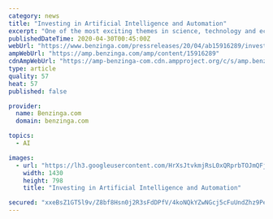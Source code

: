 ```yaml
---
category: news
title: "Investing in Artificial Intelligence and Automation"
excerpt: "One of the most exciting themes in science, technology and economics today is the transformative potential of artificial intelligence (AI) and automation, but finding the best"
publishedDateTime: 2020-04-30T00:45:00Z
webUrl: "https://www.benzinga.com/pressreleases/20/04/ab15916289/investing-in-artificial-intelligence-and-automation"
ampWebUrl: "https://amp.benzinga.com/amp/content/15916289"
cdnAmpWebUrl: "https://amp-benzinga-com.cdn.ampproject.org/c/s/amp.benzinga.com/amp/content/15916289"
type: article
quality: 57
heat: 57
published: false

provider:
  name: Benzinga.com
  domain: benzinga.com

topics:
  - AI

images:
  - url: "https://lh3.googleusercontent.com/HrXsJtvkmjRsL0xQRprbTOJmQFjVRT7AaEStBxcdC5QgKm11ZXI_JNex03SXNBRUQ8nzrTnEw9b1gPxYA5B7ksbpTlPN5zn2qYMt25nvWSJ1sLAEMA5NDvd_2w6oBn54GAa_wcXhnLvkUnohyA"
    width: 1430
    height: 798
    title: "Investing in Artificial Intelligence and Automation"

secured: "xxeBsZ1GT5l9v/Z8bf8Hsn0j2R3sFdDPfV/4koNQkYZwNGcj5cFuUndZhz9PegPwK9Vm1nSfj/Qbrg50wbuHsCL6Nn/jp+ETjeQbSgFnWFpZb/DXF5B0CBQ7SKDhm2txzRaYZWlsWs9bRXcCk6A143PSvOMDdpfTVu+iCebbvFI/VV1xV6mb6je3uUKzIZ84kGXIo2T7CJNp+9PBCH20JfJ3t70kYtN8tKlvxpvwq/49aO8lOFfpq62h1tWHlIGN0LC7B55e+WTVLMWV8myDtsTqFvCYO2wJ7mnELOfK+ucURynaj7ij/3YGyO9Fc/SU;Mbg/55qH0OKJAeMmv//U9g=="
---
```


